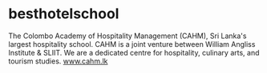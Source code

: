 # besthotelschool
The Colombo Academy of Hospitality Management (CAHM), Sri Lanka's largest hospitality school. CAHM is a joint venture between William Angliss Institute &amp; SLIIT. We are a dedicated centre for hospitality, culinary arts, and tourism studies.
www.cahm.lk
